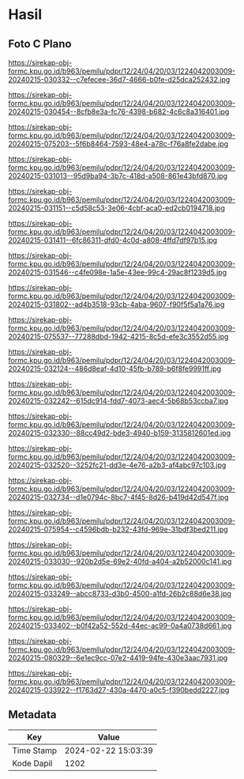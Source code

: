 # Hasil

## Foto C Plano

https://sirekap-obj-formc.kpu.go.id/b963/pemilu/pdpr/12/24/04/20/03/1224042003009-20240215-030332--c7efecee-36d7-4666-b0fe-d25dca252432.jpg

https://sirekap-obj-formc.kpu.go.id/b963/pemilu/pdpr/12/24/04/20/03/1224042003009-20240215-030454--8cfb8e3a-fc76-4398-b682-4c6c8a316401.jpg

https://sirekap-obj-formc.kpu.go.id/b963/pemilu/pdpr/12/24/04/20/03/1224042003009-20240215-075203--5f6b8464-7593-48e4-a78c-f76a8fe2dabe.jpg

https://sirekap-obj-formc.kpu.go.id/b963/pemilu/pdpr/12/24/04/20/03/1224042003009-20240215-031013--95d9ba94-3b7c-418d-a508-861e43bfd870.jpg

https://sirekap-obj-formc.kpu.go.id/b963/pemilu/pdpr/12/24/04/20/03/1224042003009-20240215-031151--c5d58c53-3e06-4cbf-aca0-ed2cb0194718.jpg

https://sirekap-obj-formc.kpu.go.id/b963/pemilu/pdpr/12/24/04/20/03/1224042003009-20240215-031411--6fc86311-dfd0-4c0d-a808-4ffd7df97b15.jpg

https://sirekap-obj-formc.kpu.go.id/b963/pemilu/pdpr/12/24/04/20/03/1224042003009-20240215-031546--c4fe098e-1a5e-43ee-99c4-29ac8f1239d5.jpg

https://sirekap-obj-formc.kpu.go.id/b963/pemilu/pdpr/12/24/04/20/03/1224042003009-20240215-031802--ad4b3518-93cb-4aba-9607-f90f5f5a1a76.jpg

https://sirekap-obj-formc.kpu.go.id/b963/pemilu/pdpr/12/24/04/20/03/1224042003009-20240215-075537--77288dbd-1942-4215-8c5d-efe3c3552d55.jpg

https://sirekap-obj-formc.kpu.go.id/b963/pemilu/pdpr/12/24/04/20/03/1224042003009-20240215-032124--486d8eaf-4d10-45fb-b789-b6f8fe9991ff.jpg

https://sirekap-obj-formc.kpu.go.id/b963/pemilu/pdpr/12/24/04/20/03/1224042003009-20240215-032242--615dc914-fdd7-4073-aec4-5b68b53ccba7.jpg

https://sirekap-obj-formc.kpu.go.id/b963/pemilu/pdpr/12/24/04/20/03/1224042003009-20240215-032330--88cc49d2-bde3-4940-b159-3135812601ed.jpg

https://sirekap-obj-formc.kpu.go.id/b963/pemilu/pdpr/12/24/04/20/03/1224042003009-20240215-032520--3252fc21-dd3e-4e76-a2b3-af4abc97c103.jpg

https://sirekap-obj-formc.kpu.go.id/b963/pemilu/pdpr/12/24/04/20/03/1224042003009-20240215-032734--d1e0794c-8bc7-4f45-8d26-b419d42d547f.jpg

https://sirekap-obj-formc.kpu.go.id/b963/pemilu/pdpr/12/24/04/20/03/1224042003009-20240215-075954--c4596bdb-b232-43fd-969e-31bdf3bed211.jpg

https://sirekap-obj-formc.kpu.go.id/b963/pemilu/pdpr/12/24/04/20/03/1224042003009-20240215-033030--920b2d5e-69e2-40fd-a404-a2b52000c141.jpg

https://sirekap-obj-formc.kpu.go.id/b963/pemilu/pdpr/12/24/04/20/03/1224042003009-20240215-033249--abcc8733-d3b0-4500-a1fd-26b2c88d6e38.jpg

https://sirekap-obj-formc.kpu.go.id/b963/pemilu/pdpr/12/24/04/20/03/1224042003009-20240215-033402--b0f42a52-552d-44ec-ac99-0a4a0738d661.jpg

https://sirekap-obj-formc.kpu.go.id/b963/pemilu/pdpr/12/24/04/20/03/1224042003009-20240215-080329--6e1ec9cc-07e2-4419-94fe-430e3aac7931.jpg

https://sirekap-obj-formc.kpu.go.id/b963/pemilu/pdpr/12/24/04/20/03/1224042003009-20240215-033922--f1763d27-430a-4470-a0c5-f390bedd2227.jpg


## Metadata

| Key        | Value               |
| ---------- | ------------------- |
| Time Stamp | 2024-02-22 15:03:39 |
| Kode Dapil | 1202                |



